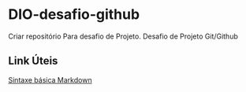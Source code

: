 # DIO-desafio-github
Criar repositório Para desafio de Projeto.
Desafio de Projeto Git/Github
## Link Úteis
[Sintaxe básica Markdown](https://www.markdownguide.org/basic-syntax)
